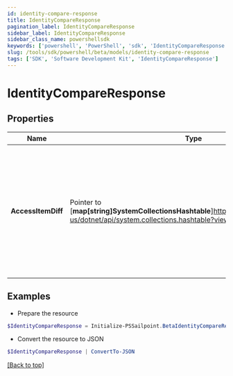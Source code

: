 ```yaml
---
id: identity-compare-response
title: IdentityCompareResponse
pagination_label: IdentityCompareResponse
sidebar_label: IdentityCompareResponse
sidebar_class_name: powershellsdk
keywords: ['powershell', 'PowerShell', 'sdk', 'IdentityCompareResponse'] 
slug: /tools/sdk/powershell/beta/models/identity-compare-response
tags: ['SDK', 'Software Development Kit', 'IdentityCompareResponse']
---
```



# IdentityCompareResponse

## Properties

Name | Type | Description | Notes
------------ | ------------- | ------------- | -------------
**AccessItemDiff** |  Pointer to [**map[string]SystemCollectionsHashtable**]https://learn.microsoft.com/en-us/dotnet/api/system.collections.hashtable?view=net-9.0 | Arbitrary key-value pairs. They will never be processed by the IdentityNow system but will be returned on completion of the violation check. | [optional] 

## Examples

- Prepare the resource
```powershell
$IdentityCompareResponse = Initialize-PSSailpoint.BetaIdentityCompareResponse  -AccessItemDiff null
```

- Convert the resource to JSON
```powershell
$IdentityCompareResponse | ConvertTo-JSON
```


[[Back to top]](#) 

